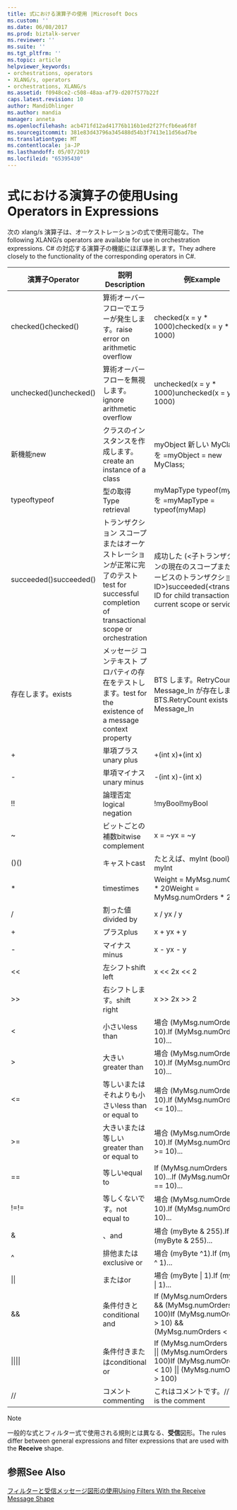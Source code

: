 ```yaml
---
title: 式における演算子の使用 |Microsoft Docs
ms.custom: ''
ms.date: 06/08/2017
ms.prod: biztalk-server
ms.reviewer: ''
ms.suite: ''
ms.tgt_pltfrm: ''
ms.topic: article
helpviewer_keywords:
- orchestrations, operators
- XLANG/s, operators
- orchestrations, XLANG/s
ms.assetid: f0948ce2-c508-48aa-af79-d207f577b22f
caps.latest.revision: 10
author: MandiOhlinger
ms.author: mandia
manager: anneta
ms.openlocfilehash: acb471fd12ad41776b116b1ed2f27fcfb6ea6f8f
ms.sourcegitcommit: 381e83d43796a345488d54b3f7413e11d56ad7be
ms.translationtype: MT
ms.contentlocale: ja-JP
ms.lasthandoff: 05/07/2019
ms.locfileid: "65395430"
---
```

# <a name="using-operators-in-expressions"></a><span data-ttu-id="3ea85-102">式における演算子の使用</span><span class="sxs-lookup"><span data-stu-id="3ea85-102">Using Operators in Expressions</span></span>
<span data-ttu-id="3ea85-103">次の xlang/s 演算子は、オーケストレーションの式で使用可能な。</span><span class="sxs-lookup"><span data-stu-id="3ea85-103">The following XLANG/s operators are available for use in orchestration expressions.</span></span> <span data-ttu-id="3ea85-104">C# の対応する演算子の機能にほぼ準拠します。</span><span class="sxs-lookup"><span data-stu-id="3ea85-104">They adhere closely to the functionality of the corresponding operators in C#.</span></span>  
  
|<span data-ttu-id="3ea85-105">演算子</span><span class="sxs-lookup"><span data-stu-id="3ea85-105">Operator</span></span>|<span data-ttu-id="3ea85-106">説明</span><span class="sxs-lookup"><span data-stu-id="3ea85-106">Description</span></span>|<span data-ttu-id="3ea85-107">例</span><span class="sxs-lookup"><span data-stu-id="3ea85-107">Example</span></span>|  
|--------------|-----------------|-------------|  
|<span data-ttu-id="3ea85-108">checked()</span><span class="sxs-lookup"><span data-stu-id="3ea85-108">checked()</span></span>|<span data-ttu-id="3ea85-109">算術オーバーフローでエラーが発生します。</span><span class="sxs-lookup"><span data-stu-id="3ea85-109">raise error on arithmetic overflow</span></span>|<span data-ttu-id="3ea85-110">checked(x = y \* 1000)</span><span class="sxs-lookup"><span data-stu-id="3ea85-110">checked(x = y \* 1000)</span></span>|  
|<span data-ttu-id="3ea85-111">unchecked()</span><span class="sxs-lookup"><span data-stu-id="3ea85-111">unchecked()</span></span>|<span data-ttu-id="3ea85-112">算術オーバーフローを無視します。</span><span class="sxs-lookup"><span data-stu-id="3ea85-112">ignore arithmetic overflow</span></span>|<span data-ttu-id="3ea85-113">unchecked(x = y \* 1000)</span><span class="sxs-lookup"><span data-stu-id="3ea85-113">unchecked(x = y \* 1000)</span></span>|  
|<span data-ttu-id="3ea85-114">新機能</span><span class="sxs-lookup"><span data-stu-id="3ea85-114">new</span></span>|<span data-ttu-id="3ea85-115">クラスのインスタンスを作成します。</span><span class="sxs-lookup"><span data-stu-id="3ea85-115">create an instance of a class</span></span>|<span data-ttu-id="3ea85-116">myObject 新しい MyClass; を =</span><span class="sxs-lookup"><span data-stu-id="3ea85-116">myObject = new MyClass;</span></span>|  
|<span data-ttu-id="3ea85-117">typeof</span><span class="sxs-lookup"><span data-stu-id="3ea85-117">typeof</span></span>|<span data-ttu-id="3ea85-118">型の取得</span><span class="sxs-lookup"><span data-stu-id="3ea85-118">Type retrieval</span></span>|<span data-ttu-id="3ea85-119">myMapType typeof(myMap) を =</span><span class="sxs-lookup"><span data-stu-id="3ea85-119">myMapType = typeof(myMap)</span></span>|  
|<span data-ttu-id="3ea85-120">succeeded()</span><span class="sxs-lookup"><span data-stu-id="3ea85-120">succeeded()</span></span>|<span data-ttu-id="3ea85-121">トランザクション スコープまたはオーケストレーションが正常に完了のテスト</span><span class="sxs-lookup"><span data-stu-id="3ea85-121">test for successful completion of transactional scope or orchestration</span></span>|<span data-ttu-id="3ea85-122">成功した (\<子トランザクションの現在のスコープまたはサービスのトランザクション ID\>)</span><span class="sxs-lookup"><span data-stu-id="3ea85-122">succeeded(\<transaction ID for child transaction of current scope or service\>)</span></span>|  
|<span data-ttu-id="3ea85-123">存在します。</span><span class="sxs-lookup"><span data-stu-id="3ea85-123">exists</span></span>|<span data-ttu-id="3ea85-124">メッセージ コンテキスト プロパティの存在をテストします。</span><span class="sxs-lookup"><span data-stu-id="3ea85-124">test for the existence of a message context property</span></span>|<span data-ttu-id="3ea85-125">BTS します。RetryCount Message_In が存在します。</span><span class="sxs-lookup"><span data-stu-id="3ea85-125">BTS.RetryCount exists Message_In</span></span>|  
|+|<span data-ttu-id="3ea85-126">単項プラス</span><span class="sxs-lookup"><span data-stu-id="3ea85-126">unary plus</span></span>|<span data-ttu-id="3ea85-127">+(int x)</span><span class="sxs-lookup"><span data-stu-id="3ea85-127">+(int x)</span></span>|  
|-|<span data-ttu-id="3ea85-128">単項マイナス</span><span class="sxs-lookup"><span data-stu-id="3ea85-128">unary minus</span></span>|<span data-ttu-id="3ea85-129">-(int x)</span><span class="sxs-lookup"><span data-stu-id="3ea85-129">-(int x)</span></span>|  
|<span data-ttu-id="3ea85-130">!</span><span class="sxs-lookup"><span data-stu-id="3ea85-130">!</span></span>|<span data-ttu-id="3ea85-131">論理否定</span><span class="sxs-lookup"><span data-stu-id="3ea85-131">logical negation</span></span>|<span data-ttu-id="3ea85-132">!myBool</span><span class="sxs-lookup"><span data-stu-id="3ea85-132">!myBool</span></span>|  
|~|<span data-ttu-id="3ea85-133">ビットごとの補数</span><span class="sxs-lookup"><span data-stu-id="3ea85-133">bitwise complement</span></span>|<span data-ttu-id="3ea85-134">x = ~y</span><span class="sxs-lookup"><span data-stu-id="3ea85-134">x = ~y</span></span>|  
|<span data-ttu-id="3ea85-135">()</span><span class="sxs-lookup"><span data-stu-id="3ea85-135">()</span></span>|<span data-ttu-id="3ea85-136">キャスト</span><span class="sxs-lookup"><span data-stu-id="3ea85-136">cast</span></span>|<span data-ttu-id="3ea85-137">たとえば、myInt (bool)</span><span class="sxs-lookup"><span data-stu-id="3ea85-137">(bool) myInt</span></span>|  
|*|<span data-ttu-id="3ea85-138">times</span><span class="sxs-lookup"><span data-stu-id="3ea85-138">times</span></span>|<span data-ttu-id="3ea85-139">Weight = MyMsg.numOrders \* 20</span><span class="sxs-lookup"><span data-stu-id="3ea85-139">Weight = MyMsg.numOrders \* 20</span></span>|  
|/|<span data-ttu-id="3ea85-140">割った値</span><span class="sxs-lookup"><span data-stu-id="3ea85-140">divided by</span></span>|<span data-ttu-id="3ea85-141">x / y</span><span class="sxs-lookup"><span data-stu-id="3ea85-141">x / y</span></span>|  
|+|<span data-ttu-id="3ea85-142">プラス</span><span class="sxs-lookup"><span data-stu-id="3ea85-142">plus</span></span>|<span data-ttu-id="3ea85-143">x + y</span><span class="sxs-lookup"><span data-stu-id="3ea85-143">x + y</span></span>|  
|-|<span data-ttu-id="3ea85-144">マイナス</span><span class="sxs-lookup"><span data-stu-id="3ea85-144">minus</span></span>|<span data-ttu-id="3ea85-145">x - y</span><span class="sxs-lookup"><span data-stu-id="3ea85-145">x - y</span></span>|  
|<<|<span data-ttu-id="3ea85-146">左シフト</span><span class="sxs-lookup"><span data-stu-id="3ea85-146">shift left</span></span>|<span data-ttu-id="3ea85-147">x << 2</span><span class="sxs-lookup"><span data-stu-id="3ea85-147">x << 2</span></span>|  
|>>|<span data-ttu-id="3ea85-148">右シフトします。</span><span class="sxs-lookup"><span data-stu-id="3ea85-148">shift right</span></span>|<span data-ttu-id="3ea85-149">x >> 2</span><span class="sxs-lookup"><span data-stu-id="3ea85-149">x >> 2</span></span>|  
|<|<span data-ttu-id="3ea85-150">小さい</span><span class="sxs-lookup"><span data-stu-id="3ea85-150">less than</span></span>|<span data-ttu-id="3ea85-151">場合 (MyMsg.numOrders < 10).</span><span class="sxs-lookup"><span data-stu-id="3ea85-151">If (MyMsg.numOrders < 10)...</span></span>|  
|>|<span data-ttu-id="3ea85-152">大きい</span><span class="sxs-lookup"><span data-stu-id="3ea85-152">greater than</span></span>|<span data-ttu-id="3ea85-153">場合 (MyMsg.numOrders > 10).</span><span class="sxs-lookup"><span data-stu-id="3ea85-153">If (MyMsg.numOrders > 10)...</span></span>|  
|<=|<span data-ttu-id="3ea85-154">等しいまたはそれよりも小さい</span><span class="sxs-lookup"><span data-stu-id="3ea85-154">less than or equal to</span></span>|<span data-ttu-id="3ea85-155">場合 (MyMsg.numOrders < = 10).</span><span class="sxs-lookup"><span data-stu-id="3ea85-155">If (MyMsg.numOrders <= 10)...</span></span>|  
|>=|<span data-ttu-id="3ea85-156">大きいまたは等しい</span><span class="sxs-lookup"><span data-stu-id="3ea85-156">greater than or equal to</span></span>|<span data-ttu-id="3ea85-157">場合 (MyMsg.numOrders > = 10).</span><span class="sxs-lookup"><span data-stu-id="3ea85-157">If (MyMsg.numOrders >= 10)...</span></span>|  
|==|<span data-ttu-id="3ea85-158">等しい</span><span class="sxs-lookup"><span data-stu-id="3ea85-158">equal to</span></span>|<span data-ttu-id="3ea85-159">If (MyMsg.numOrders == 10)...</span><span class="sxs-lookup"><span data-stu-id="3ea85-159">If (MyMsg.numOrders == 10)...</span></span>|  
|<span data-ttu-id="3ea85-160">!=</span><span class="sxs-lookup"><span data-stu-id="3ea85-160">!=</span></span>|<span data-ttu-id="3ea85-161">等しくないです。</span><span class="sxs-lookup"><span data-stu-id="3ea85-161">not equal to</span></span>|<span data-ttu-id="3ea85-162">場合 (MyMsg.numOrders! = 10).</span><span class="sxs-lookup"><span data-stu-id="3ea85-162">If (MyMsg.numOrders != 10)...</span></span>|  
|&|<span data-ttu-id="3ea85-163">、</span><span class="sxs-lookup"><span data-stu-id="3ea85-163">and</span></span>|<span data-ttu-id="3ea85-164">場合 (myByte & 255).</span><span class="sxs-lookup"><span data-stu-id="3ea85-164">If (myByte & 255)...</span></span>|  
|^|<span data-ttu-id="3ea85-165">排他または</span><span class="sxs-lookup"><span data-stu-id="3ea85-165">exclusive or</span></span>|<span data-ttu-id="3ea85-166">場合 (myByte ^1).</span><span class="sxs-lookup"><span data-stu-id="3ea85-166">If (myByte ^ 1)...</span></span>|  
|<span data-ttu-id="3ea85-167">&#124;</span><span class="sxs-lookup"><span data-stu-id="3ea85-167">&#124;</span></span>|<span data-ttu-id="3ea85-168">または</span><span class="sxs-lookup"><span data-stu-id="3ea85-168">or</span></span>|<span data-ttu-id="3ea85-169">場合 (myByte &#124; 1).</span><span class="sxs-lookup"><span data-stu-id="3ea85-169">If (myByte &#124; 1)...</span></span>|  
|&&|<span data-ttu-id="3ea85-170">条件付きと</span><span class="sxs-lookup"><span data-stu-id="3ea85-170">conditional and</span></span>|<span data-ttu-id="3ea85-171">If (MyMsg.numOrders > 10) && (MyMsg.numOrders < 100)</span><span class="sxs-lookup"><span data-stu-id="3ea85-171">If (MyMsg.numOrders > 10) && (MyMsg.numOrders < 100)</span></span>|  
|<span data-ttu-id="3ea85-172">&#124;&#124;</span><span class="sxs-lookup"><span data-stu-id="3ea85-172">&#124;&#124;</span></span>|<span data-ttu-id="3ea85-173">条件付きまたは</span><span class="sxs-lookup"><span data-stu-id="3ea85-173">conditional or</span></span>|<span data-ttu-id="3ea85-174">If (MyMsg.numOrders < 10) &#124;&#124; (MyMsg.numOrders > 100)</span><span class="sxs-lookup"><span data-stu-id="3ea85-174">If (MyMsg.numOrders < 10) &#124;&#124; (MyMsg.numOrders > 100)</span></span>|  
|//|<span data-ttu-id="3ea85-175">コメント</span><span class="sxs-lookup"><span data-stu-id="3ea85-175">commenting</span></span>|<span data-ttu-id="3ea85-176">これはコメントです。</span><span class="sxs-lookup"><span data-stu-id="3ea85-176">//This is the comment</span></span>|  
  
> [!NOTE]
>  <span data-ttu-id="3ea85-177">一般的な式とフィルター式で使用される規則とは異なる、**受信**図形。</span><span class="sxs-lookup"><span data-stu-id="3ea85-177">The rules differ between general expressions and filter expressions that are used with the **Receive** shape.</span></span>  
  
## <a name="see-also"></a><span data-ttu-id="3ea85-178">参照</span><span class="sxs-lookup"><span data-stu-id="3ea85-178">See Also</span></span>  
 [<span data-ttu-id="3ea85-179">フィルターと受信メッセージ図形の使用</span><span class="sxs-lookup"><span data-stu-id="3ea85-179">Using Filters With the Receive Message Shape</span></span>](../core/using-filters-with-the-receive-message-shape.md)